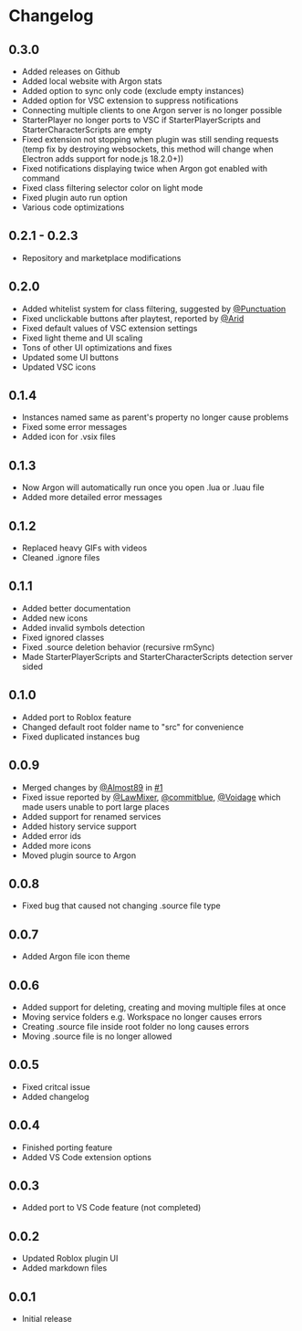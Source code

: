 # Changelog

## 0.3.0
* Added releases on Github
* Added local website with Argon stats
* Added option to sync only code (exclude empty instances)
* Added option for VSC extension to suppress notifications
* Connecting multiple clients to one Argon server is no longer possible
* StarterPlayer no longer ports to VSC if StarterPlayerScripts and StarterCharacterScripts are empty
* Fixed extension not stopping when plugin was still sending requests (temp fix by destroying websockets, this method will change when Electron adds support for node.js 18.2.0+))
* Fixed notifications displaying twice when Argon got enabled with command
* Fixed class filtering selector color on light mode
* Fixed plugin auto run option
* Various code optimizations

## 0.2.1 - 0.2.3
* Repository and marketplace modifications

## 0.2.0
* Added whitelist system for class filtering, suggested by [@Punctuation](https://devforum.roblox.com/u/loomiquu/)
* Fixed unclickable buttons after playtest, reported by [@Arid](https://devforum.roblox.com/u/aridthedev)
* Fixed default values of VSC extension settings
* Fixed light theme and UI scaling
* Tons of other UI optimizations and fixes
* Updated some UI buttons
* Updated VSC icons

## 0.1.4
* Instances named same as parent's property no longer cause problems
* Fixed some error messages
* Added icon for .vsix files

## 0.1.3
* Now Argon will automatically run once you open .lua or .luau file
* Added more detailed error messages

## 0.1.2
* Replaced heavy GIFs with videos
* Cleaned .ignore files

## 0.1.1
* Added better documentation
* Added new icons
* Added invalid symbols detection
* Fixed ignored classes
* Fixed .source deletion behavior (recursive rmSync)
* Made StarterPlayerScripts and StarterCharacterScripts detection server sided

## 0.1.0
* Added port to Roblox feature
* Changed default root folder name to "src" for convenience
* Fixed duplicated instances bug

## 0.0.9
* Merged changes by [@Almost89](https://github.com/Almost89) in [#1](https://github.com/DervexHero/Argon/pull/1)
* Fixed issue reported by [@LawMixer](https://devforum.roblox.com/u/bulldo344), [@commitblue](https://devforum.roblox.com/u/commitblue), [@Voidage](https://devforum.roblox.com/u/voidage) which made users unable to port large places
* Added support for renamed services
* Added history service support
* Added error ids
* Added more icons
* Moved plugin source to Argon

## 0.0.8
* Fixed bug that caused not changing .source file type

## 0.0.7
* Added Argon file icon theme

## 0.0.6
* Added support for deleting, creating and moving multiple files at once
* Moving service folders e.g. Workspace no longer causes errors
* Creating .source file inside root folder no long causes errors
* Moving .source file is no longer allowed

## 0.0.5
* Fixed critcal issue
* Added changelog
## 0.0.4
* Finished porting feature
* Added VS Code extension options

## 0.0.3
* Added port to VS Code feature (not completed)

## 0.0.2
* Updated Roblox plugin UI
* Added markdown files

## 0.0.1
* Initial release